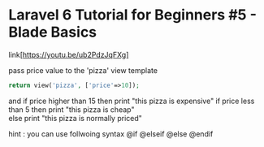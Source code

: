 # Laravel 6 Tutorial for Beginners #5 - Blade Basics

link[https://youtu.be/ub2PdzJqFXg]

pass price value to the 'pizza' view template

```php
return view('pizza', ['price'=>10]);
```

and if price higher than 15 then print "this pizza is expensive"
if price less than 5 then print "this pizza is cheap"  
else print "this pizza is normally priced"

hint : you can use follwoing syntax
@if @elseif @else @endif
